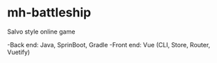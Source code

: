 # mh-battleship
Salvo style online game

-Back end: Java, SprinBoot, Gradle
-Front end: Vue (CLI, Store, Router, Vuetify)
